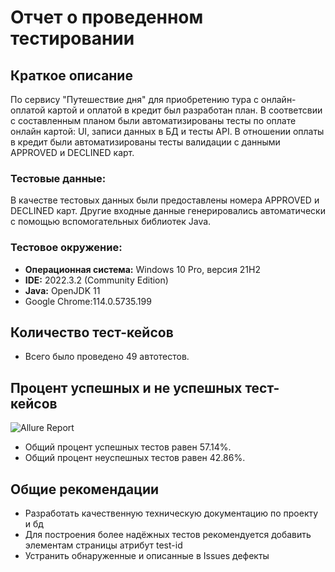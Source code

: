 # Отчет о проведенном тестировании
## Краткое описание
По сервису "Путешествие дня" для приобретению тура с онлайн-оплатой картой и оплатой в кредит был разработан план. 
В соответсвии с составленным планом  были  автоматизированы тесты по оплате онлайн картой: UI, записи данных в БД и тесты API. 
В отношении  оплаты в кредит были автоматизированы тесты валидации с данными APPROVED и DECLINED карт.
### Тестовые данные:
В качестве тестовых данных были предоставлены номера APPROVED и DECLINED карт.
Другие входные данные генерировались автоматически с помощью вспомогательных библиотек Java.
### Тестовое окружение:
* **Операционная система:** Windows 10 Pro, версия 21H2 
* **IDE:** 2022.3.2 (Community Edition)
* **Java:** OpenJDK 11 
* Google Chrome:114.0.5735.199
## Количество тест-кейсов
- Всего было проведено 49 автотестов.
## Процент успешных и не успешных тест-кейсов
![Allure Report](https://github.com/TIgorT/CourseProjectBuyingTour/blob/main/documents/AllureReport.png)

- Общий процент успешных тестов равен 57.14%.
- Общий процент неуспешных тестов равен 42.86%.

## Общие рекомендации
- Разработать качественную техническую документацию по проекту и бд
- Для построения более надёжных  тестов рекомендуется добавить элементам страницы атрибут test-id
- Устранить обнаруженные и описанные в Issues дефекты
